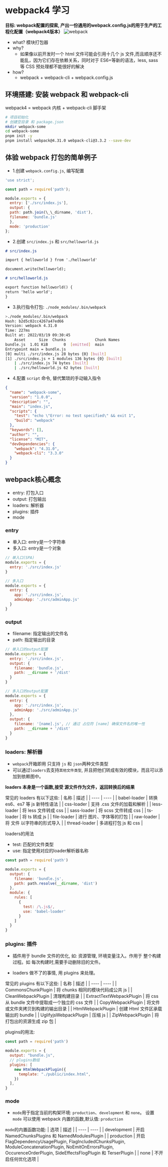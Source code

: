 # webpack4 学习
**目标: webpack配置的探索, 产出一份通用的webpack.config.js的用于生产的工程化配置（webpack4版本）**
![webpack](https://img2018.cnblogs.com/blog/1306384/201810/1306384-20181028215850562-752614317.png)
- what?
  模块打包器
- why?
  - 如果像以前开发时一个 html 文件可能会引用十几个 js 文件,而且顺序还不能乱，因为它们存在依赖关系，同时对于 ES6+等新的语法，less, sass 等 CSS 预处理都不能很好的解决
- how?
  - webpack + webpack-cli + webpack.config.js



## 环境搭建: 安装 webpack 和 webpack-cli
webpack4 = webpack 内核 + webpack-cli 脚手架
```bash
# 项目初始化
# 创建空目录 和 package.json
mkdir webpack-some
cd webpack-some
pnpm init -y
pnpm install webpack@4.31.0 webpack-cli@3.3.2 --save-dev
```



## 体验 webpack 打包的简单例子
- 1.创建 `webpack.config.js`, 编写配置
```javascript
'use strict';

const path = require('path');

module.exports = {
  entry: ['./src/index.js'],
  output: {
  path: path.join(\_\_dirname, 'dist'),
  filename: 'bundle.js'
  },
  mode: 'production'
};
```

- 2.创建 `src/index.js` 和 `src/helloworld.js`
```markdown
# src/index.js

import { helloworld } from './helloworld'

document.write(helloworld);

# src/helloworld.js

export function helloworld() {
return 'hello world';
}
```

- 3.执行指令打包: `./node_modules/.bin/webpack`
```bash
>./node_modules/.bin/webpack
Hash: b2d5c02cc4267a47ed66
Version: webpack 4.31.0
Time: 227ms
Built at: 2022/03/19 09:30:45
    Asset      Size  Chunks             Chunk Names
bundle.js  1.01 KiB       0  [emitted]  main
Entrypoint main = bundle.js
[0] multi ./src/index.js 28 bytes {0} [built]
[1] ./src/index.js + 1 modules 136 bytes {0} [built]
    | ./src/index.js 74 bytes [built]
    | ./src/helloworld.js 62 bytes [built]

```

- 4.配置 `script` 命令, 替代繁琐的手动输入指令
```json
{
  "name": "webpack-some",
  "version": "1.0.0",
  "description": "",
  "main": "index.js",
  "scripts": {
    "test": "echo \"Error: no test specified\" && exit 1",
    "build": "webpack"
  },
  "keywords": [],
  "author": "",
  "license": "MIT",
  "devDependencies": {
    "webpack": "4.31.0",
    "webpack-cli": "3.3.0"
  }
}
```




## webpack核心概念
- entry: 打包入口
- output: 打包输出
- loaders: 解析器
- plugins: 插件
- mode

### entry
- 单入口: entry是一个字符串
- 多入口: entry是一个对象
```javascript
// 单入口(SPA)
module.exports = {
  entry: './src/index.js'
}

// 多入口
module.exports = {
  entry: {
    app: './src/index.js',
    adminApp: './src/adminApp.js'
  }
}
```

### output
- filename: 指定输出的文件名
- path: 指定输出的目录
```javascript
// 单入口的output配置
module.exports = {
  entry: './src/index.js',
  output: {
    filename: 'bundle.js',
    path: __dirname + '/dist'
  }
}

// 多入口的output配置
module.exports = {
  entry: {
    app: './src/index.js',
    adminApp: './src/adminApp.js'
  },
  output: {
    filename: '[name].js', // 通过 占位符 [name] 确保文件名的唯一性
    path: __dirname + '/dist'
  }
}
```

### loaders: 解析器
- `webpack`开箱即用 只支持 `js` 和 `json`两种文件类型
- 可以通过`loaders`去支持`其他文件类型`, 并且把他们转成有效的模块，而且可以添加到依赖图中。

**loaders 本身是一个函数,接受 源文件作为文件，返回转换后的结果**

常见的 loaders 有以下这些:
| 名称 | 描述 |
| ---- | ---- |
| babel-loader | 转换 es6、es7 等 js 新特性语法 |
| css-loader | 支持 .css 文件的加载和解析 |
| less-loader | 将 less 文件转成 css |
| sass-loader | 将 scss 文件转成 css |
| ts-loader | 将 ts 转成 js |
| file-loader | 进行 图片、字体等的打包 |
| raw-loader | 将 文件 以字符串的形式导入 |
| thread-loader | 多进程打包 js 和 css |

loaders的用法
- test: 匹配的文件类型
- use: 指定使用对应的loader解析器名称
```javascript
const path = require('path')

module.exports = {
  output: {
    filename: 'bundle.js',
    path: path.resolve(__dirname, 'dist')
  },
  module: {
    rules: [
      {
        test: /\.js$/,
        use: 'babel-loader'
      }
    ]
  }
}
```

### plugins: 插件
- 插件用于 bundle 文件的优化, 如: 资源管理, 环境变量注入。作用于 整个构建过程。如 每次构建时,需要手动删除旧的文件。

- loaders 做不了的事情, 用 plugins 来处理。

常见的 plugins 有以下这些:
| 名称 | 描述 |
| ---- | ---- |
| CommonsChunkPlugin | 将 chunks 相同的模块代码成公共 js |
| CleanWebpackPlugin | 清理构建目录 |
| ExtractTextWebpackPlugin | 将 css 从 bundle 文件中提取成一个独立的 css 文件 |
| CopyWebpackPlugin | 将文件或文件夹拷贝到构建的输出目录 |
| HtmlWebpackPlugin | 创建 Html 文件区承载输出的 bundle |
| UglifyjsWebpackPlugin | 压缩 js |
| ZipWebpackPlugin | 将打包出的资源生成 zip 包 |

plugins的用法:
```javascript
const path = require('path')

module.exports = {
  output: "bundle.js",
  // plugins数组
  plugins: [
    new HtmlWebpackPlugin({
      template: "./public/index.html",
    })
  ],
}
```

### mode
- `mode`用于指定当前的构架环境: `production`、`development` 和 `none`。 设置 `mode` 可以使用 webpack 内置的函数,默认值: `production`

`mode`的内置函数功能:
| 选项 | 描述 |
| ---- | ---- |
| development | 开启 NamedChunksPlugins 和 NamedModulesPlugin |
| production | 开启 FlagDependencyUsagePlugin, FlagIncludedChunksPlugin, ModuleConcatenationPlugin, NoEmitOnErrorsPlugin, OccurenceOrderPlugin, SideEffectsFlogPlugin 和 TerserPlugin |
| none | 不开启任何优化选项 |

